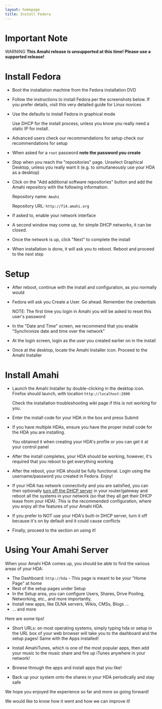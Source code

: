 ```yaml
---
layout: homepage
title: Install Fedora
---
```


# Important Note

<span class="label label-important">WARNING</span>
**This Amahi release is unsupported at this time! Please use a supported release!**

# Install Fedora
* Boot the installation machine from the Fedora installation DVD
* Follow the instructions to install Fedora per the screenshots below. If you prefer details, visit this very detailed guide for Linux novices
* Use the defaults to install Fedora in graphical mode

	Use DHCP for the install process, unless you know you really need a static IP for install.

* Advanced users check our recommendations for setup check our recommendations for setup
* When asked for a `root` password **note the password you create**
* Stop when you reach the "repositories" page. Unselect Graphical Desktop, unless you really want it (e.g. to simultaneously use your HDA as a desktop)
* Click on the "Add additional software repositories" button and add the Amahi repository with the following information: 

	Repository name: `Amahi`

	Repository URL:	`http://f14.amahi.org`

* If asked to, enable your network interface
* A second window may come up, for simple DHCP networks, it can be closed.
* Once the network is up, click "Next" to complete the install
* When installation is done, it will ask you to reboot. Reboot and proceed to the next step

# Setup

* After reboot, continue with the install and configuration, as you normally would
* Fedora will ask you Create a User. Go ahead. Remember the credentials

	NOTE: The first time you login in Amahi you will be asked to reset this user's password

* In the "Date and Time" screen, we recommend that you enable "Synchronize date and time over the network"
* At the login screen, login as the user you created earlier on in the install
* Once at the desktop, locate the Amahi Installer icon. Proceed to the Amahi Installer

# Install Amahi

* Launch the Amahi Installer by double-clicking in the desktop icon. Firefox should launch, with location `http://localhost:2000`

	Check the installation troubleshooting wiki page if this is not working for you.
* Enter the install code for your HDA in the box and press Submit
* If you have multiple HDAs, ensure you have the proper install code for the HDA you are installing.

	You obtained it when creating your HDA's profile or you can get it at your control panel

* After the install completes, your HDA should be working, however, it's required that you reboot to get everything working
* After the reboot, your HDA should be fully functional. Login using the username/password you created in Fedora. Enjoy!
* If your HDA has network connectivity and you are satisfied, you can then optionally [turn off the DHCP server](http://www.amahi.org/faq#is-dhcp-server-required) in your router/gateway and reboot all the systems in your network (so that they all get their DHCP lease from your HDA). This is the recommended configuration, where you enjoy all the features of your Amahi HDA. 
*  If you prefer to NOT use your HDA's built-in DHCP server, turn it off because it's on by default and it could cause conflicts
* Finally, proceed to the section on using it!

# Using Your Amahi Server

When your Amahi HDA comes up, you should be able to find the various areas of your HDA:
* The Dashboard: `http://hda`   - This page is meant to be your "Home Page" at home
* Rest of the setup pages under Setup
* In the Setup area, you can configure Users, Shares, Drive Pooling, Networking, etc., and more importantly, 
* Install new apps, like DLNA servers, Wikis, CMSs, Blogs ...
* ... and more

Here are some tips!

* Short URLs: on most operating systems, simply typing hda or setup in the URL box of your web browser will take you to the dashboard and the setup pages! Same with the Apps installed!

* Install AmahiTunes, which is one of the most popular apps, then add your music to the music share and fire up iTunes anywhere in your network!

* Browse through the apps and install apps that you like!

* Back up your system onto the shares in your HDA periodically and stay safe

We hope you enjoyed the experience so far and more so going forward!

We would like to know how it went and how we can improve it!
